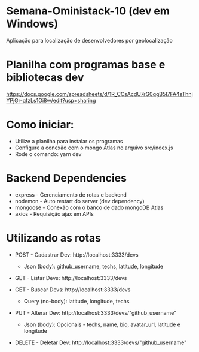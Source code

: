 # Semana-Oministack-10 (dev em Windows)
Aplicação para localização de desenvolvedores por geolocalização

# Planilha com programas base e bibliotecas dev
https://docs.google.com/spreadsheets/d/1R_CCsAcdU7rG0qgB5I7FA4sThnjYPjGr-qfzLs1Oi8w/edit?usp=sharing

# Como iniciar:
 - Utilize a planilha para instalar os programas
 - Configure a conexão com o mongo Atlas no arquivo src/index.js
 - Rode o comando: yarn dev

# Backend Dependencies
 - express - Gerenciamento de rotas e backend
 - nodemon - Auto restart do server (dev dependency)
 - mongoose - Conexão com o banco de dado mongoDB Atlas
 - axios - Requisição ajax em APIs

# Utilizando as rotas
 - POST - Cadastrar Dev: http://localhost:3333/devs
   - Json (body): github_username, techs, latitude, longitude
   
  - GET - Listar Devs: http://localhost:3333/devs
  
  - GET - Buscar Devs: http://localhost:3333/devs
    - Query (no-body): latitude, longitude, techs
    
  - PUT - Alterar Dev: http://localhost:3333/devs/"github_username"
    - Json (body): Opcionais - techs, name, bio, avatar_url, latitude e longitude
    
  - DELETE - Deletar Dev: http://localhost:3333/devs/"github_username"
   
